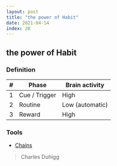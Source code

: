```yaml
---
layout: post
title: "the power of Habit"
date: 2021-04-14
index: 28
---
```



## the power of Habit

### Definition
| # | Phase | Brain activity |
| - | ----- | -------------- |
| 1 | Cue / Trigger | High |
| 2 | Routine | Low (automatic) |
| 3 | Reward | High |

### Tools
* [Chains](https://chains.cc)


> Charles Duhigg 
